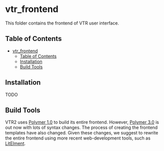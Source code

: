 # vtr_frontend

This folder contains the frontend of VTR user interface.

## Table of Contents

- [vtr_frontend](#vtr_frontend)
  - [Table of Contents](#table-of-contents)
  - [Installation](#installation)
  - [Build Tools](#build-tools)

## Installation

TODO

## Build Tools

VTR2 uses [Polymer 1.0](https://polymer-library.polymer-project.org/1.0/docs/about_10) to build its entire frontend. However, [Polymer 3.0](https://polymer-library.polymer-project.org/3.0/docs/devguide/feature-overview) is out now with lots of syntax changes. The process of creating the frontend templates have also changed. Given these changes, we suggest to rewrite the entire frontend using more recent web-development tools, such as [LitElment](https://lit-element.polymer-project.org/).
